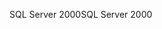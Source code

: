 <span data-ttu-id="64427-101">SQL Server 2000</span><span class="sxs-lookup"><span data-stu-id="64427-101">SQL Server 2000</span></span>